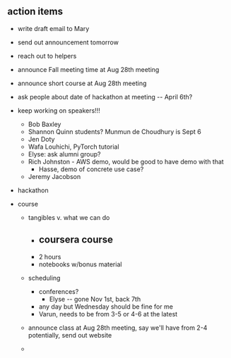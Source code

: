 ## action items
- write draft email to Mary
- send out announcement tomorrow
- reach out to helpers
- announce Fall meeting time at Aug 28th meeting
- announce short course at Aug 28th meeting
- ask people about date of hackathon at meeting -- April 6th?
- keep working on speakers!!!
  + Bob Baxley
  + Shannon Quinn students? Munmun de Choudhury is Sept 6
  + Jen Doty
  + Wafa Louhichi, PyTorch tutorial
  + Elyse: ask alumni group?
  + Rich Johnston - AWS demo, would be good to have demo with that
    - Hasse, demo of concrete use case?
  + Jeremy Jacobson
- hackathon

- course
  + tangibles v. what we can do
    - coursera course
      - 
    - 2 hours
    - notebooks w/bonus material
  + scheduling
    - conferences?
      + Elyse -- gone Nov 1st, back 7th 
    - any day but Wednesday should be fine for me
    - Varun, needs to be from 3-5 or 4-6 at the latest
  + announce class at Aug 28th meeting, say we'll have from 2-4 potentially, send out website

  + 
